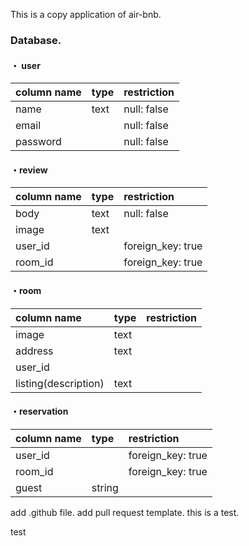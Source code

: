 This is a copy application of air-bnb.

### Database.

#### ・ user
|column name|type|restriction|
|:---|:---|:--|
|name|text|null: false|
|email||null: false|
|password||null: false|

#### ・review
|column name|type|restriction|
|:---|:---|:--|
|body|text|null: false|
|image|text|
|user_id||foreign_key: true|
|room_id||foreign_key: true|

#### ・room
|column name|type|restriction|
|:---|:---|:--|
|image|text|
|address|text|
|user_id|
|listing(description)|text|

#### ・reservation
|column name|type|restriction|
|:---|:---|:--|
|user_id||foreign_key: true|
|room_id||foreign_key: true|
|guest|string

add .github file.
add pull request template.
this is a test.

test
